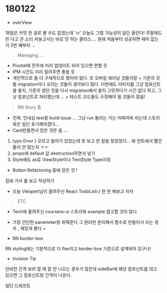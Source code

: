 # 180122

* overView

 19일은 커밋 한 걸로 볼 수도 없겠는데  'ㅁ' 오늘도 그럴 가능성이 일단 올린다!
 주말에도 한 다고 큰 소리 처놓고서는 바로 안 하는 클라스.... 원래 처음부터 성공하면 재미 없는거 2번 째부터 ...


> Managing ...

* Pivotal에 전주에 미리 업데이트 되어 있으면 편할 듯 
* IPM 시간도 미리 알려주면 좋을 듯 
* 개인적으로 좀 더 구체적으로 짰어야 됬다. 또 오버킬 에러날 것들이랑 + 기존의 것들 migration이나 꼬이는 것들이 생각보다 많다. 이번에도 이미지를 그냥 컴포넌트를 쓸지, 기존의 썼던 것을 다시 migration해서 쓸지 고민하다가 시간 없다 하고, 그냥 컴포넌트로 처리했는데 ... + 테스트 코드들도 수정해야 될 것들이 많음!

> RN Story 중 

* 진짜, 인내심 test중 build issue ... 그냥 run 돌리는 거는 어찌어찌 되는데 스토리북은 일단 포기해야겠다... 
* Card만들면서 얻은 것은 음 ...

1. typo Error } 모르고 들어가 있었는데 못 보고 한 참을 찾았었다... 왜 린트에서 빨간 줄이 안 떴는지 ㅜㅜ
1. props에 default 값 destruction하면서 넣기 
1. Style에도 as로 ViewStyle이나 TextStyle Type지정 

* Button Refactoring 중에 얻은 것 !

집에 가서 좀 보고 작성하기 


* 오늘 Velopert님이 올려주신 React TodoList나 한 번 해보고 자자 



> ETC

* Tech에 올려주신 coursera-ui 스토리북 example 참고할 것이 많다

* 가장 간단한 parameter랑 바꿔준다 그 원리만 분리해서 함수로 만들어서 쓰는 경우 , 재밌게 봤다 + 


* RN border-box

RN styling에는 기본적으로 다 flex이고 border-box 기준으로 설계되어 있구나! 

* Invision Tip

인비전 간격 보려 할 때 잘 안 나오는 경우가 많은데 sideBar에 해당 컴포넌트를 대고 있으면 그 컴포넌트랑 간격이 나온다.

일단 드래프트

